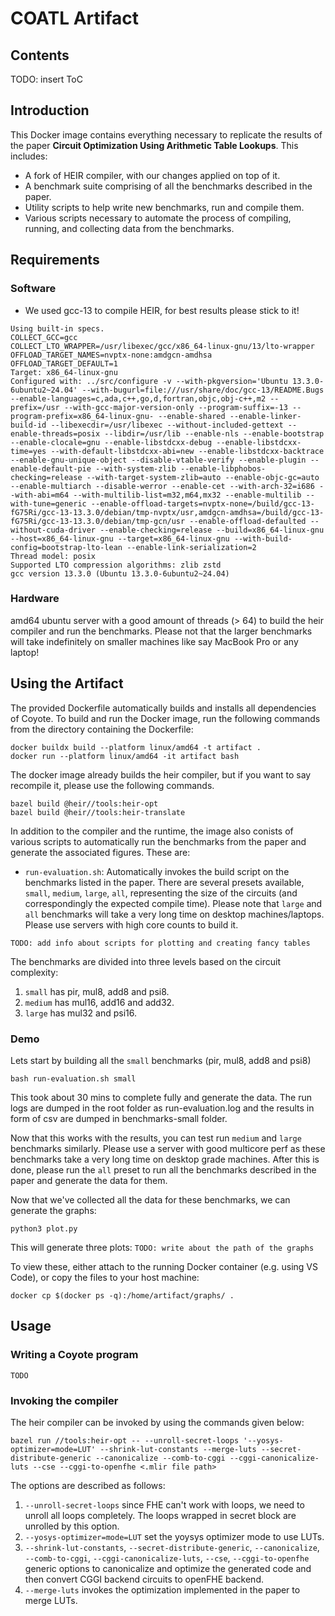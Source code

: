 # COATL Artifact
## Contents
TODO: insert ToC
## Introduction
This Docker image contains everything necessary to replicate the results of the paper **Circuit Optimization Using Arithmetic Table Lookups**.
This includes:
* A fork of HEIR compiler, with our changes applied on top of it.
* A benchmark suite comprising of all the benchmarks described in the paper.
* Utility scripts to help write new benchmarks, run and compile them.
* Various scripts necessary to automate the process of compiling, running, and collecting data from the benchmarks.

## Requirements
### Software
* We used gcc-13 to compile HEIR, for best results please stick to it!
```
Using built-in specs.
COLLECT_GCC=gcc
COLLECT_LTO_WRAPPER=/usr/libexec/gcc/x86_64-linux-gnu/13/lto-wrapper
OFFLOAD_TARGET_NAMES=nvptx-none:amdgcn-amdhsa
OFFLOAD_TARGET_DEFAULT=1
Target: x86_64-linux-gnu
Configured with: ../src/configure -v --with-pkgversion='Ubuntu 13.3.0-6ubuntu2~24.04' --with-bugurl=file:///usr/share/doc/gcc-13/README.Bugs --enable-languages=c,ada,c++,go,d,fortran,objc,obj-c++,m2 --prefix=/usr --with-gcc-major-version-only --program-suffix=-13 --program-prefix=x86_64-linux-gnu- --enable-shared --enable-linker-build-id --libexecdir=/usr/libexec --without-included-gettext --enable-threads=posix --libdir=/usr/lib --enable-nls --enable-bootstrap --enable-clocale=gnu --enable-libstdcxx-debug --enable-libstdcxx-time=yes --with-default-libstdcxx-abi=new --enable-libstdcxx-backtrace --enable-gnu-unique-object --disable-vtable-verify --enable-plugin --enable-default-pie --with-system-zlib --enable-libphobos-checking=release --with-target-system-zlib=auto --enable-objc-gc=auto --enable-multiarch --disable-werror --enable-cet --with-arch-32=i686 --with-abi=m64 --with-multilib-list=m32,m64,mx32 --enable-multilib --with-tune=generic --enable-offload-targets=nvptx-none=/build/gcc-13-fG75Ri/gcc-13-13.3.0/debian/tmp-nvptx/usr,amdgcn-amdhsa=/build/gcc-13-fG75Ri/gcc-13-13.3.0/debian/tmp-gcn/usr --enable-offload-defaulted --without-cuda-driver --enable-checking=release --build=x86_64-linux-gnu --host=x86_64-linux-gnu --target=x86_64-linux-gnu --with-build-config=bootstrap-lto-lean --enable-link-serialization=2
Thread model: posix
Supported LTO compression algorithms: zlib zstd
gcc version 13.3.0 (Ubuntu 13.3.0-6ubuntu2~24.04)
```
### Hardware
amd64 ubuntu server with a good amount of threads (> 64) to build the heir compiler and run the benchmarks. Please not that the larger benchmarks will take indefinitely on smaller machines like say MacBook Pro or any laptop!

## Using the Artifact
The provided Dockerfile automatically builds and installs all dependencies of Coyote.
To build and run the Docker image, run the following commands from the directory containing the Dockerfile:
```
docker buildx build --platform linux/amd64 -t artifact .
docker run --platform linux/amd64 -it artifact bash
```

The docker image already builds the heir compiler, but if you want to say recompile it, please use the following commands.
```
bazel build @heir//tools:heir-opt
bazel build @heir//tools:heir-translate
```

In addition to the compiler and the runtime, the image also conists of various scripts to automatically run the benchmarks from the paper and generate the associated figures.
These are:
* `run-evaluation.sh`: Automatically invokes the build script on the benchmarks listed in the paper. There are several presets available, `small`, `medium`, `large`, `all`, representing the size of the circuits (and correspondingly the expected compile time). Please note that `large` and `all` benchmarks will take a very long time on desktop machines/laptops. Please use servers with high core counts to build it.

`TODO: add info about scripts for plotting and creating fancy tables`

The benchmarks are divided into three levels based on the circuit complexity:
1. `small` has pir, mul8, add8 and psi8.
2. `medium` has mul16, add16 and add32.
3. `large` has mul32 and psi16.

### Demo
Lets start by building all the `small` benchmarks (pir, mul8, add8 and psi8)

```
bash run-evaluation.sh small
```
This took about 30 mins to complete fully and generate the data. The run logs are dumped in the root folder as run-evaluation.log and the results in form of csv are dumped in benchmarks-small folder.

Now that this works with the results, you can test run `medium` and `large` benchmarks similarly. Please use a server with good multicore perf as these benchmarks take a very long time on desktop grade machines. After this is done, please run the `all` preset to run all the benchmarks described in the paper and generate the data for them.

Now that we've collected all the data for these benchmarks, we can generate the graphs:
```
python3 plot.py
```

This will generate three plots:
`TODO: write about the path of the graphs`

To view these, either attach to the running Docker container (e.g. using VS Code), or copy the files to your host machine:
```
docker cp $(docker ps -q):/home/artifact/graphs/ .
```

## Usage
### Writing a Coyote program
`TODO`

### Invoking the compiler
The heir compiler can be invoked by using the commands given below:
```
bazel run //tools:heir-opt -- --unroll-secret-loops '--yosys-optimizer=mode=LUT' --shrink-lut-constants --merge-luts --secret-distribute-generic --canonicalize --comb-to-cggi --cggi-canonicalize-luts --cse --cggi-to-openfhe <.mlir file path>
```

The options are described as follows:
1. `--unroll-secret-loops` since FHE can't work with loops, we need to unroll all loops completely. The loops wrapped in secret block are unrolled by this option.
2. `--yosys-optimizer=mode=LUT` set the yoysys optimizer mode to use LUTs.
3. `--shrink-lut-constants`, `--secret-distribute-generic`, `--canonicalize`, `--comb-to-cggi`, `--cggi-canonicalize-luts`, `--cse`, `--cggi-to-openfhe` generic options to canonicalize and optimize the generated code and then convert CGGI backend circuits to openFHE backend.
4. `--merge-luts` invokes the optimization implemented in the paper to merge LUTs.